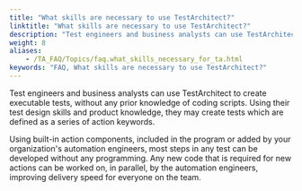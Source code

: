 ```yaml
--- 
title: "What skills are necessary to use TestArchitect?"
linktitle: "What skills are necessary to use TestArchitect?"
description: "Test engineers and business analysts can use TestArchitect to create executable tests, without any prior knowledge of coding scripts. Using their test design skills and product knowledge, they may ..."
weight: 8
aliases: 
    - /TA_FAQ/Topics/faq.what_skills_necessary_for_ta.html
keywords: "FAQ, What skills are necessary to use TestArchitect?"
---
```


Test engineers and business analysts can use TestArchitect to create executable tests, without any prior knowledge of coding scripts. Using their test design skills and product knowledge, they may create tests which are defined as a series of action keywords.

Using built-in action components, included in the program or added by your organization's automation engineers, most steps in any test can be developed without any programming. Any new code that is required for new actions can be worked on, in parallel, by the automation engineers, improving delivery speed for everyone on the team.





